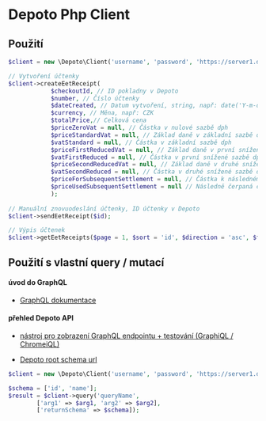 # Depoto Php Client

## Použití
```php
$client = new \Depoto\Client('username', 'password', 'https://server1.depoto.cz');

// Vytvoření účtenky
$client->createEetReceipt(
            $checkoutId, // ID pokladny v Depoto
            $number, // Číslo účtenky
            $dateCreated, // Datum vytvoření, string, např: date('Y-m-d h:is')
            $currency, // Měna, např: CZK
            $totalPrice,// Celková cena
            $priceZeroVat = null, // Částka v nulové sazbě dph
            $priceStandardVat = null, // Základ daně v základní sazbě dph
            $vatStandard = null, // Částka v základní sazbě dph
            $priceFirstReducedVat = null, // Základ daně v první snížené sazbě dph
            $vatFirstReduced = null, // Částka v první snížené sazbě dph
            $priceSecondReducedVat = null, // Základ daně v druhé snížené sazbě dph
            $vatSecondReduced = null, // Částka v druhé snížené sazbě dph
            $priceForSubsequentSettlement = null, // Částka k následnému čerpání
            $priceUsedSubsequentSettlement = null // Následně čerpaná částka
            );
            
// Manuální znovuodeslání účtenky, ID účtenky v Depoto            
$client->sendEetReceipt($id); 

// Výpis účtenek
$client->getEetReceipts($page = 1, $sort = 'id', $direction = 'asc', $filters = []);
```

## Použití s vlastní query / mutací

#### úvod do GraphQL

* [GraphQL dokumentace](http://graphql.org/learn/)

#### přehled Depoto API

* [nástroj pro zobrazení GraphQL endpointu + testování (GraphiQL / ChromeiQL)](https://chrome.google.com/webstore/detail/chromeiql/fkkiamalmpiidkljmicmjfbieiclmeij)

* [Depoto root schema url](https://server1.depoto.cz/graphql)


```php
$client = new \Depoto\Client('username', 'password', 'https://server1.depoto.cz');

$schema = ['id', 'name'];
$result = $client->query('queryName', 
        ['arg1' => $arg1, 'arg2' => $arg2],
        ['returnSchema' => $schema]);
```
